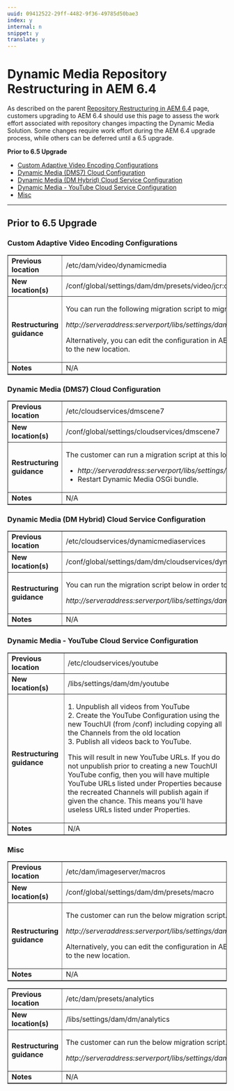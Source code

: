 ```yaml
---
uuid: 09412522-29ff-4482-9f36-49785d50bae3
index: y
internal: n
snippet: y
translate: y
---
```


# Dynamic Media Repository Restructuring in AEM 6.4

As described on the parent [Repository Restructuring in AEM 6.4](repository-restructuring.md) page, customers upgrading to AEM 6.4 should use this page to assess the work effort associated with repository changes impacting the Dynamic Media Solution. Some changes require work effort during the AEM 6.4 upgrade process, while others can be deferred until a 6.5 upgrade.

**Prior to 6.5 Upgrade**

* [Custom Adaptive Video Encoding Configurations](dynamicmedia-repository-restructuring-in-aem-6-4.md#main-pars_header_1871878606)
* [Dynamic Media (DMS7) Cloud Configuration](dynamicmedia-repository-restructuring-in-aem-6-4.md#main-pars_header_682844765)
* [Dynamic Media (DM Hybrid) Cloud Service Configuration](dynamicmedia-repository-restructuring-in-aem-6-4.md#main-pars_header_501711721)
* [Dynamic Media - YouTube Cloud Service Configuration](dynamicmedia-repository-restructuring-in-aem-6-4.md#main-pars_header_1269596831)
* [Misc](dynamicmedia-repository-restructuring-in-aem-6-4.md#Misc)

---

## Prior to 6.5 Upgrade

### Custom Adaptive Video Encoding Configurations

<table border="1" cellpadding="1" cellspacing="0" width="100%"> 
 <tbody>
  <tr>
   <td><strong>Previous location</strong></td> 
   <td><span class="code">/etc/dam/video/dynamicmedia</span></td> 
  </tr>
  <tr>
   <td><strong>New location(s)</strong></td> 
   <td><span class="code">/conf/global/settings/dam/dm/presets/video/jcr:content</span></td> 
  </tr>
  <tr>
   <td><strong>Restructuring guidance</strong></td> 
   <td><p>You can run the following migration script to migrate to the new location:</p> <p><em>http://serveraddress:serverport/libs/settings/dam/dm/presets.migratedmcontent.json</em></p> <p>Alternatively, you can edit the configuration in AEM UI, and the changes will be saved to the new location.</p> </td> 
  </tr>
  <tr>
   <td><strong>Notes</strong></td> 
   <td>N/A<br /> </td> 
  </tr>
 </tbody>
</table>

### Dynamic Media (DMS7) Cloud Configuration

<table border="1" cellpadding="1" cellspacing="0" width="100%"> 
 <tbody>
  <tr>
   <td><strong>Previous location</strong></td> 
   <td><span class="code">/etc/cloudservices/dmscene7</span></td> 
  </tr>
  <tr>
   <td><strong>New location(s)</strong></td> 
   <td><span class="code">/conf/global/settings/cloudservices/dmscene7</span></td> 
  </tr>
  <tr>
   <td><strong>Restructuring guidance</strong></td> 
   <td><p>The customer can run a migration script at this location:<br /> </p> 
    <ul> 
     <li><em>http://serveraddress:serverport/libs/settings/dam/dm/presets.migratedmcontent.json</em></li> 
     <li>Restart Dynamic Media OSGi bundle.</li> 
    </ul> </td> 
  </tr>
  <tr>
   <td><strong>Notes</strong></td> 
   <td>N/A</td> 
  </tr>
 </tbody>
</table>

### Dynamic Media (DM Hybrid) Cloud Service Configuration

<table border="1" cellpadding="1" cellspacing="0" width="100%"> 
 <tbody>
  <tr>
   <td><strong>Previous location</strong></td> 
   <td><span class="code">/etc/cloudservices/dynamicmediaservices</span></td> 
  </tr>
  <tr>
   <td><strong>New location(s)</strong></td> 
   <td><span class="code">/conf/global/settings/dam/dm/cloudservices/dynamicmediaservices</span></td> 
  </tr>
  <tr>
   <td><strong>Restructuring guidance</strong></td> 
   <td><p>You can run the migration script below in order to align to the latest model:</p> <p><em>http://serveraddress:serverport/libs/settings/dam/dm/presets.migratedmcontent.jso</em></p> </td> 
  </tr>
  <tr>
   <td><strong>Notes</strong></td> 
   <td>N/A<br /> </td> 
  </tr>
 </tbody>
</table>

### Dynamic Media - YouTube Cloud Service Configuration

<table border="1" cellpadding="1" cellspacing="0" width="100%"> 
 <tbody>
  <tr>
   <td><strong>Previous location</strong></td> 
   <td><span class="code">/etc/cloudservices/youtube</span></td> 
  </tr>
  <tr>
   <td><strong>New location(s)</strong></td> 
   <td><span class="code">/libs/settings/dam/dm/youtube</span></td> 
  </tr>
  <tr>
   <td><strong>Restructuring guidance</strong></td> 
   <td><p>1. Unpublish all videos from YouTube<br /> 2. Create the YouTube Configuration using the new TouchUI (from <span class="code">/conf</span>) including copying all the Channels from the old location<br /> 3. Publish all videos back to YouTube.</p> <p>This will result in new YouTube URLs. If you do not unpublish prior to creating a new TouchUI YouTube config, then you will have multiple YouTube URLs listed under Properties because the recreated Channels will publish again if given the chance. This means you'll have useless URLs listed under Properties.</p> </td> 
  </tr>
  <tr>
   <td><strong>Notes</strong></td> 
   <td>N/A<br /> </td> 
  </tr>
 </tbody>
</table>

### Misc

<table border="1" cellpadding="1" cellspacing="0" width="100%"> 
 <tbody>
  <tr>
   <td><strong>Previous location</strong></td> 
   <td><span class="code">/etc/dam/imageserver/macros</span></td> 
  </tr>
  <tr>
   <td><strong>New location(s)</strong></td> 
   <td><span class="code">/conf/global/settings/dam/dm/presets/macro</span></td> 
  </tr>
  <tr>
   <td><strong>Restructuring guidance</strong></td> 
   <td><p>The customer can run the below migration script.</p> <p><em>http://serveraddress:serverport/libs/settings/dam/dm/presets.migratedmcontent.json</em></p> <p>Alternatively, you can edit the configuration in AEM UI, and the changes will be saved to the new location.</p> </td> 
  </tr>
  <tr>
   <td><strong>Notes</strong></td> 
   <td>N/A</td> 
  </tr>
 </tbody>
</table>

<table border="1" cellpadding="1" cellspacing="0" width="100%"> 
 <tbody>
  <tr>
   <td><strong>Previous location</strong></td> 
   <td><span class="code">/etc/dam/presets/analytics</span></td> 
  </tr>
  <tr>
   <td><strong>New location(s)</strong></td> 
   <td><span class="code">/libs/settings/dam/dm/analytics</span></td> 
  </tr>
  <tr>
   <td><strong>Restructuring guidance</strong></td> 
   <td><p>The customer can run the below migration script.</p> <p><em>http://serveraddress:serverport/libs/settings/dam/dm/presets.migratedmcontent.json</em></p> </td> 
  </tr>
  <tr>
   <td><strong>Notes</strong></td> 
   <td>N/A</td> 
  </tr>
 </tbody>
</table>

